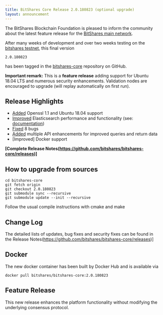 ```yaml
---
title: BitShares Core Release 2.0.180823 (optional upgrade)
layout: announcement
---
```


The BitShares Blockchain Foundation is pleased to inform the community about
the latest feature release for the [BitShares main
network](https://wallet.bitshares.org/).

After many weeks of development and over two weeks testing on the [bitshares
testnet](https://testnet.bitshares.eu/), this final version

    2.0.180823

has been tagged in the [bitshares-core](https://github.com/bitshares/bitshares-core/releases) repository on GitHub.

**Important remark:** This is a __feature release__ adding support for Ubuntu
18.04 LTS and numerous security enhancements. Validation nodes are encouraged
to upgrade (will replay automatically on first run).

## Release Highlights

- [Added](https://github.com/bitshares/bitshares-core/issues/835) Openssl 1.1 and Ubuntu 18.04 support
- [Improved](https://github.com/bitshares/bitshares-core/issues/1103) Elasticsearch performance and functionality (see: [documentation](https://github.com/bitshares/bitshares-core/wiki/ElasticSearch-Plugin))
- [Fixed](https://github.com/bitshares/bitshares-core/releases) 8 bugs
- [Added](https://github.com/bitshares/bitshares-core/releases) multiple API enhancements for improved queries and return data
- [Improved] Docker support

**[Complete Release Notes(https://github.com/bitshares/bitshares-core/releases)]**

## How to upgrade from sources

    cd bitshares-core
    git fetch origin
    git checkout 2.0.180823
    git submodule sync --recursive
    git submodule update --init --recursive

Follow the usual compile instructions with cmake and make

## Change Log

The detailed lists of updates, bug fixes and security fixes can be found in the
Release Notes(https://github.com/bitshares/bitshares-core/releases)]

## Docker

The new docker container has been built by Docker Hub and is available via

    docker pull bitshares/bitshares-core:2.0.180823

## Feature Release

This new release enhances the platform functionality without modifying the
underlying consensus protocol.
